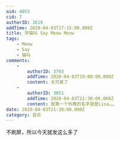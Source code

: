 ```yaml
---
aid: 4053
cid: 7
authorID: 3619
addTime: 2020-04-03T17:15:00.000Z
title: 学猫叫 Say Meow Meow
tags:
    - Meow
    - Say
    - 猫叫
comments:
    -
        authorID: 3793
        addTime: 2020-04-03T19:00:00.000Z
        content: 太可爱了
    -
        authorID: 3851
        addTime: 2020-04-03T21:30:00.000Z
        content: 我第一个外教的名字就是Lisa……
date: 2020-04-03T21:30:00.000Z
category: 音乐
---
```


不刷屏，所以今天就发这么多了
